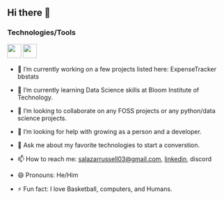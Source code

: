 ## Hi there 👋

### Technologies/Tools
<img height="32" width="32" src="https://github.com/user-attachments/assets/4ee42d04-f721-45b9-9265-076bc4c46231" />
<img height="32" width="32" src="https://github.com/user-attachments/assets/56326796-9930-48c4-b42a-ccebb0637875" />



- 🔭 I’m currently working on a few projects listed here:
	ExpenseTracker
    	bbstats

- 🌱 I’m currently learning Data Science skills at Bloom Institute of Technology.

- 👯 I’m looking to collaborate on any FOSS projects or any python/data science projects.

- 🤔 I’m looking for help with growing as a person and a developer.

- 💬 Ask me about my favorite technologies to start a converstion.

- 📫 How to reach me: salazarrussell03@gmail.com, [linkedin](https://www.linkedin.com/in/russell-salazar/), discord

- 😄 Pronouns: He/Him

- ⚡ Fun fact: I love Basketball, computers, and Humans.
